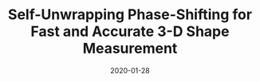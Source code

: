 ---
title: "Self-Unwrapping Phase-Shifting for Fast and Accurate 3-D Shape Measurement"
collection:  journals
permalink: /publication/Self-Unwrapping
date: 2020-01-28
year: "2022"
venue: "IEEE Trans. Instrum. Meas."
city: 
state: ""
thumbnail: "Self-Unwrapping.png"
teaser : 
authors: "Jinghui Zeng, Wenxin Ma, Wei Jia, Yucheng Li, Haowen Li, Xuewen Liu, and Mingkui Tan."
bibtex: Self-Unwrapping.txt
uri: Self-Unwrapping.pdf
arxiv: 
project: 
source:
poster:
data:
---